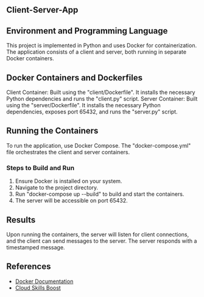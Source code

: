 ## Client-Server-App

## Environment and Programming Language
This project is implemented in Python and uses Docker for containerization. The application consists of a client and server, both running in separate Docker containers.

## Docker Containers and Dockerfiles
Client Container: Built using the "client/Dockerfile". It installs the necessary Python dependencies and runs the "client.py" script.
Server Container: Built using the "server/Dockerfile". It installs the necessary Python dependencies, exposes port 65432, and runs the "server.py" script.

## Running the Containers
To run the application, use Docker Compose. The "docker-compose.yml" file orchestrates the client and server containers.

### Steps to Build and Run
1. Ensure Docker is installed on your system.
2. Navigate to the project directory.
3. Run "docker-compose up --build" to build and start the containers.
4. The server will be accessible on port 65432.

## Results
Upon running the containers, the server will listen for client connections, and the client can send messages to the server. The server responds with a timestamped message.



## References
- [Docker Documentation](https://docs.docker.com/get-started/)
- [Cloud Skills Boost](https://www.cloudskillsboost.google/focuses/1029?parent=catalog)